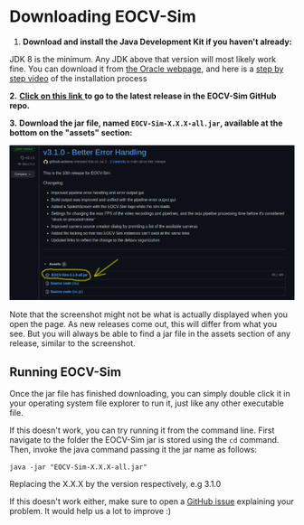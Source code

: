 # Downloading EOCV-Sim

1. **Download and install the Java Development Kit if you haven't already:**  
  
JDK 8 is the minimum. Any JDK above that version will most likely work fine. You can download it from [the Oracle webpage](https://www.oracle.com/java/technologies/javase-downloads.html), and here is a [step by step video](https://www.youtube.com/watch?v=IJ-PJbvJBGs) of the installation process

**2.** [**Click on this link** ](https://github.com/deltacv/EOCV-Sim/releases/latest)**to go to the latest release in the EOCV-Sim GitHub repo.**

**3.** **Download the jar file, named `EOCV-Sim-X.X.X-all.jar`, available at the bottom on the "assets" section:**

![Example screenshot of the latest release as of 17/09/21](../.gitbook/assets/example-release.png)

Note that the screenshot might not be what is actually displayed when you open the page. As new releases come out, this will differ from what you see. But you will always be able to find a jar file in the assets section of any release, similar to the screenshot.

## Running EOCV-Sim

Once the jar file has finished downloading, you can simply double click it in your operating system file explorer to run it, just like any other executable file.

If this doesn't work, you can try running it from the command line. First navigate to the folder the EOCV-Sim jar is stored using the `cd` command. Then, invoke the java command passing it the jar name as follows:

```text
java -jar "EOCV-Sim-X.X.X-all.jar"
```

Replacing the X.X.X by the version respectively, e.g 3.1.0

If this doesn't work either, make sure to open a [GitHub issue](https://github.com/deltacv/EOCV-Sim/issues/new/choose) explaining your problem. It would help us a lot to improve :\)

